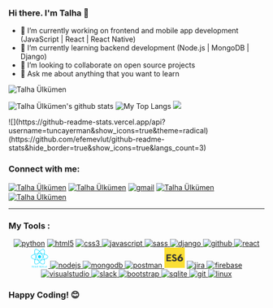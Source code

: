 ### Hi there. I'm Talha 👋

- 🔭 I’m currently working on frontend and mobile app development (JavaScript | React | React Native)
- 🌱 I’m currently learning backend development (Node.js | MongoDB | Django)
- 👯 I’m looking to collaborate on open source projects
- 💬 Ask me about anything that you want to learn

<!--[![GitHub Follow Badge](https://github.com/Talha-35?tab=followers)](https://github.com/Talha-35)-->

<p align="left"> <img src="https://komarev.com/ghpvc/?username=Talha-35" alt="Talha Ülkümen" /> </p>

<p float="center">
  <img  src="https://github-readme-stats.vercel.app/api?username=Talha-35&show_icons=true&count_private=true&hide=contribs,issues" alt="Talha Ülkümen's github stats" />
  <img  src="https://github-readme-stats.vercel.app/api/top-langs/?username=Talha-35&layout=compact&hide=html,css" alt="My Top Langs" />
  <img  src="https://github-readme-stats.vercel.app/api?username=tuncayerman&show_icons=true&theme=radical" />
</p>
![](https://github-readme-stats.vercel.app/api?username=tuncayerman&show_icons=true&theme=radical)
(https://github.com/efemevlut/github-readme-stats&hide_border=true&show_icons=true&langs_count=3)

### Connect with me:
<p align="left">
<a href="https://www.linkedin.com/in/talha-%C3%BClk%C3%BCmen-4854391b8/" target="blank"><img align="center" src="https://cdn.jsdelivr.net/npm/simple-icons@3.0.1/icons/linkedin.svg" alt="Talha Ülkümen" height="30" width="40" /></a>
<a href="https://medium.com/@tlh.34.bd" target="blank"><img align="center" src="https://cdn.jsdelivr.net/npm/simple-icons@3.0.1/icons/medium.svg" alt="Talha Ülkümen" height="30" width="40" /></a> <a href="mailto:tlh.34.bd@gmail.com" target="blank"><img align="center" src="https://cdn.jsdelivr.net/npm/simple-icons@3.0.1/icons/gmail.svg" alt="gmail" height="30" width="40" /></a> <a href="https://www.facebook.com" target="blank"><img align="center" src="https://cdn.jsdelivr.net/npm/simple-icons@3.0.1/icons/facebook.svg" alt="Talha Ülkümen" height="30" width="40" /></a>
<a href="https://instagram.com/" target="blank"><img align="center" src="https://cdn.jsdelivr.net/npm/simple-icons@3.0.1/icons/instagram.svg" alt="Talha Ülkümen" height="30" width="40" /></a>
</p>
<hr>

### My Tools :
<p align="center">
<!--✨--><a href="https://www.python.org/" target="_blank"> <img src="https://devicons.github.io/devicon/devicon.git/icons/python/python-original.svg" alt="python" width="40" height="40"/></a> <!--✨--><a href="https://www.w3schools.com/html/" target="_blank"> <img src="https://devicons.github.io/devicon/devicon.git/icons/html5/html5-original-wordmark.svg" alt="html5" width="40" height="40"/></a> <!--✨--><a href="https://www.w3schools.com/css/" target="_blank"> <img src="https://devicons.github.io/devicon/devicon.git/icons/css3/css3-original-wordmark.svg" alt="css3" width="40" height="40"/> </a> <!--✨--><a href="https://developer.mozilla.org/en-US/docs/Web/JavaScript" target="_blank"> <img src="https://devicons.github.io/devicon/devicon.git/icons/javascript/javascript-original.svg" alt="javascript" width="40" height="40"/> </a> <!--✨--><a href="https://sass-lang.com" target="_blank"> <img src="https://devicons.github.io/devicon/devicon.git/icons/sass/sass-original.svg" alt="sass" width="40" height="40"/> </a> <!--✨--><a href="https://www.djangoproject.com/" target="_blank"> <img src="https://devicon.dev/devicon.git/icons/django/django-original.svg" alt="django" height="40"/> </a> <!--✨--><a href="https://github.com/serdardurmus" target="_blank"> <img src="https://devicon.dev/devicon.git/icons/github/github-original.svg" alt="github" width="40" height="40"/> </a> <!--✨--><a href="https://reactjs.org/" target="_blank"> <img src="https://devicons.github.io/devicon/devicon.git/icons/react/react-original-wordmark.svg" alt="react" width="40" height="40"/> </a> <!--✨--><a href="https://reactnative.dev/" target="_blank"> <img src="./reactn.png" alt="reactnative" height="40"/> </a> <!--✨--><a href="https://nodejs.org" target="_blank"> <img src="https://devicons.github.io/devicon/devicon.git/icons/nodejs/nodejs-original.svg" alt="nodejs" width="40" height="40"/> </a> <!--✨--><a href="https://www.mongodb.com/" target="_blank"> <img src="https://devicons.github.io/devicon/devicon.git/icons/mongodb/mongodb-original.svg" alt="mongodb" width="40" height="40"/> </a> <!--✨--><a href="https://postman.com" target="_blank"> <img src="https://www.vectorlogo.zone/logos/getpostman/getpostman-icon.svg" alt="postman" width="40" height="40"/> </a> <!--✨--><a href="https://www.w3schools.com/js/js_es6.asp" target="_blank"><img src="./es6.jpg" width="40" height="40" alt = "es6" ></a> <!--✨--><a href="https://www.atlassian.com/software/jira" target="_blank"> <img src="https://iconape.com/wp-content/files/ew/71098/svg/jira-3.svg" alt="jira" width="40" height="40"/> </a> <!--✨--><a href="https://firebase.google.com/" target="_blank"> <img src="https://www.vectorlogo.zone/logos/firebase/firebase-icon.svg" alt="firebase" width="40" height="40"/> </a> <!--✨--><a href="https://code.visualstudio.com/" target="_blank"> <img src="https://cdn.worldvectorlogo.com/logos/visual-studio-code-1.svg" alt="visualstudio" width="40" height="40"/> </a> <!--✨--><a href="https://slack.com/intl/en-no/" target="_blank"> <img src="https://cdn.worldvectorlogo.com/logos/slack-new-logo.svg" alt="slack" width="40" height="40"/> </a> <!--✨--><a href="https://getbootstrap.com" target="_blank"> <img src="https://devicons.github.io/devicon/devicon.git/icons/bootstrap/bootstrap-plain.svg" alt="bootstrap" width="40" height="40"/> </a> <!--✨--><a href="https://www.sqlite.org/index.html" target="_blank"> <img src="https://cdn.worldvectorlogo.com/logos/sqlite.svg" alt="sqlite" height="40"/> </a> <!--✨--><a href="https://git-scm.com/" target="_blank"> <img src="https://www.vectorlogo.zone/logos/git-scm/git-scm-icon.svg" alt="git" width="40" height="40"/> </a> <!--✨--><a href="https://www.linux.org/" target="_blank"> <img src="https://devicons.github.io/devicon/devicon.git/icons/linux/linux-original.svg" alt="linux" width="40" height="40"/> </a>
</p>

### Happy Coding! 😊

<!--
**serdardurmus/serdardurmus** is a ✨ _special_ ✨ repository because its `README.md` (this file) appears on your GitHub profile.

Here are some ideas to get you started:

- 🔭 I’m currently working on ...
- 🌱 I’m currently learning ...
- 👯 I’m looking to collaborate on ...
- 🤔 I’m looking for help with ...
- 💬 Ask me about ...
- 📫 How to reach me: ...
- 😄 Pronouns: ...
- ⚡ Fun fact: ...
-->

